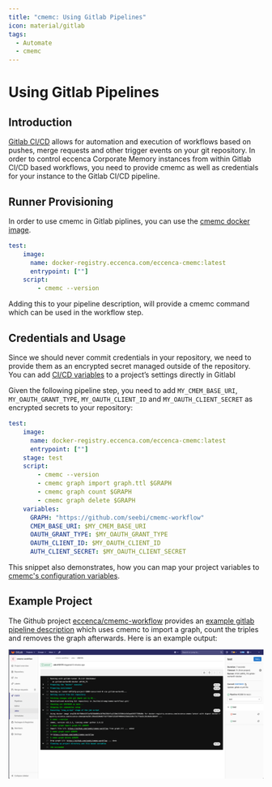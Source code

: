 ```yaml
---
title: "cmemc: Using Gitlab Pipelines"
icon: material/gitlab
tags:
  - Automate
  - cmemc
---
```

# Using Gitlab Pipelines

## Introduction

[Gitlab CI/CD](https://docs.gitlab.com/ee/ci/introduction/index.html) allows for automation and execution of workflows based on pushes, merge requests and other trigger events on your git repository.
In order to control eccenca Corporate Memory instances from within Gitlab CI/CD based workflows, you need to provide cmemc as well as credentials for your instance to the Gitlab CI/CD pipeline.

## Runner Provisioning

In order to use cmemc in Gitlab piplines, you can use the [cmemc docker image](../docker-image).

```yaml title="Partial .gitlab-ci.yml showing cmemc provisioning"
test:
    image:
      name: docker-registry.eccenca.com/eccenca-cmemc:latest
      entrypoint: [""]
    script:
        - cmemc --version
```

Adding this to your pipeline description, will provide a cmemc command which can be used in the workflow step.

## Credentials and Usage

Since we should never commit credentials in your repository, we need to provide them as an encrypted secret managed outside of the repository.
You can add [CI/CD variables](https://docs.gitlab.com/ee/ci/variables/#add-a-cicd-variable-to-a-project) to a project’s settings directly in Gitlabl

Given the following pipeline step, you need to add `MY_CMEM_BASE_URI`, `MY_OAUTH_GRANT_TYPE`, `MY_OAUTH_CLIENT_ID` and `MY_OAUTH_CLIENT_SECRET` as encrypted secrets to your repository:

```yaml title="Partial .gitlab-ci.yml showing credential provisioning"
test:
    image:
      name: docker-registry.eccenca.com/eccenca-cmemc:latest
      entrypoint: [""]
    stage: test
    script:
        - cmemc --version
        - cmemc graph import graph.ttl $GRAPH
        - cmemc graph count $GRAPH
        - cmemc graph delete $GRAPH
    variables:
      GRAPH: "https://github.com/seebi/cmemc-workflow"
      CMEM_BASE_URI: $MY_CMEM_BASE_URI
      OAUTH_GRANT_TYPE: $MY_OAUTH_GRANT_TYPE
      OAUTH_CLIENT_ID: $MY_OAUTH_CLIENT_ID
      AUTH_CLIENT_SECRET: $MY_OAUTH_CLIENT_SECRET
```

This snippet also demonstrates, how you can map your project variables to [cmemc's configuration variables](../cmemc-command-line-interface/configuration/file-based-configuration).

## Example Project

The Github project [eccenca/cmemc-workflow](https://github.com/eccenca/cmemc-workflow) provides an [example gitlab pipeline description](https://github.com/eccenca/cmemc-workflow/blob/main/.gitlab-ci.yml) which uses cmemc to import a graph, count the triples and removes the graph afterwards.
Here is an example output:

![Example pipeline output](example-pipeline-output.png "Example pipeline output")

